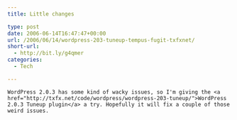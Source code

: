 ```yaml
---
title: Little changes

type: post
date: 2006-06-14T16:47:47+00:00
url: /2006/06/14/wordpress-203-tuneup-tempus-fugit-txfxnet/
short-url:
  - http://bit.ly/g4qmer
categories:
  - Tech

---
```

<div class='microid-mailto+http:sha1:ac08bf1ee528c012baebdcd04ee01434cad1aae5'>
  
    WordPress 2.0.3 has some kind of wacky issues, so I'm giving the <a href="http://txfx.net/code/wordpress/wordpress-203-tuneup/">WordPress 2.0.3 Tuneup plugin</a> a try. Hopefully it will fix a couple of those weird issues.
  

